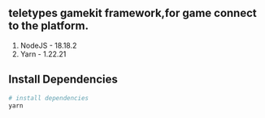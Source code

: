 ## teletypes gamekit framework,for game connect to the platform.


1. NodeJS - 18.18.2
2. Yarn - 1.22.21

## Install Dependencies

``` bash
# install dependencies
yarn
```
